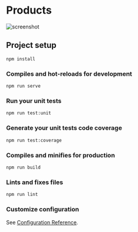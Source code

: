 # Products
![screenshot](https://user-images.githubusercontent.com/59533680/158072861-c0251405-bf99-40de-863d-4084747c08a4.gif)

## Project setup
```
npm install
```

### Compiles and hot-reloads for development
```
npm run serve
```

### Run your unit tests
```
npm run test:unit
```

### Generate your unit tests code coverage
```
npm run test:coverage
```

### Compiles and minifies for production
```
npm run build
```

### Lints and fixes files
```
npm run lint
```

### Customize configuration
See [Configuration Reference](https://cli.vuejs.org/config/).
